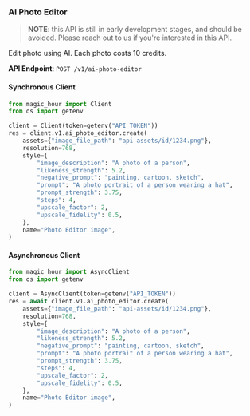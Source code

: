 
### AI Photo Editor <a name="create"></a>

> **NOTE**: this API is still in early development stages, and should be avoided. Please reach out to us if you're interested in this API. 

Edit photo using AI. Each photo costs 10 credits.

**API Endpoint**: `POST /v1/ai-photo-editor`

#### Synchronous Client

```python
from magic_hour import Client
from os import getenv

client = Client(token=getenv("API_TOKEN"))
res = client.v1.ai_photo_editor.create(
    assets={"image_file_path": "api-assets/id/1234.png"},
    resolution=768,
    style={
        "image_description": "A photo of a person",
        "likeness_strength": 5.2,
        "negative_prompt": "painting, cartoon, sketch",
        "prompt": "A photo portrait of a person wearing a hat",
        "prompt_strength": 3.75,
        "steps": 4,
        "upscale_factor": 2,
        "upscale_fidelity": 0.5,
    },
    name="Photo Editor image",
)
```

#### Asynchronous Client

```python
from magic_hour import AsyncClient
from os import getenv

client = AsyncClient(token=getenv("API_TOKEN"))
res = await client.v1.ai_photo_editor.create(
    assets={"image_file_path": "api-assets/id/1234.png"},
    resolution=768,
    style={
        "image_description": "A photo of a person",
        "likeness_strength": 5.2,
        "negative_prompt": "painting, cartoon, sketch",
        "prompt": "A photo portrait of a person wearing a hat",
        "prompt_strength": 3.75,
        "steps": 4,
        "upscale_factor": 2,
        "upscale_fidelity": 0.5,
    },
    name="Photo Editor image",
)
```
